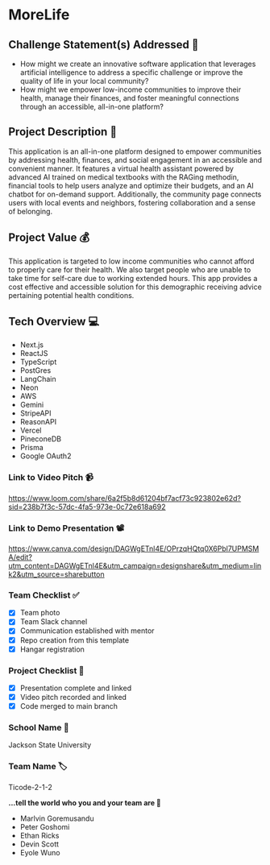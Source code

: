 # MoreLife

## Challenge Statement(s) Addressed 🎯
* How might we create an innovative software application that leverages artificial intelligence to address a specific challenge or improve the quality of life in your local community?
* How might we empower low-income communities to improve their health, manage their finances, and foster meaningful connections through an accessible, all-in-one platform?

## Project Description 🤯
This application is an all-in-one platform designed to empower communities by addressing health, finances, and social engagement in an accessible and convenient manner. It features a virtual health assistant powered by advanced AI trained on medical textbooks with the RAGing methodin, financial tools to help users analyze and optimize their budgets, and an AI chatbot for on-demand support. Additionally, the community page connects users with local events and neighbors, fostering collaboration and a sense of belonging.

## Project Value 💰
This application is targeted to low income communities who cannot afford to properly care for their health. We also target people who are unable to take time for self-care due to working extended hours. This app provides a cost effective and accessible solution for this demographic receiving advice pertaining potential health conditions.

## Tech Overview 💻
* Next.js
* ReactJS
* TypeScript
* PostGres
* LangChain
* Neon
* AWS
* Gemini
* StripeAPI
* ReasonAPI
* Vercel
* PineconeDB
* Prisma
* Google OAuth2


### Link to Video Pitch 📹
https://www.loom.com/share/6a2f5b8d61204bf7acf73c923802e62d?sid=238b7f3c-57dc-4fa5-973e-0c72e618a692

### Link to Demo Presentation 📽
https://www.canva.com/design/DAGWgETnl4E/OPrzqHQtq0X6Pbl7UPMSMA/edit?utm_content=DAGWgETnl4E&utm_campaign=designshare&utm_medium=link2&utm_source=sharebutton

### Team Checklist ✅
- [x] Team photo
- [x] Team Slack channel
- [x] Communication established with mentor
- [x] Repo creation from this template
- [x] Hangar registration

### Project Checklist 🏁
- [x] Presentation complete and linked
- [x] Video pitch recorded and linked
- [x] Code merged to main branch

### School Name 🏫
Jackson State University

### Team Name 🏷
Ticode-2-1-2

**...tell the world who you and your team are 🙂**
* Marlvin Goremusandu
* Peter Goshomi
* Ethan Ricks
* Devin Scott
* Eyole Wuno
